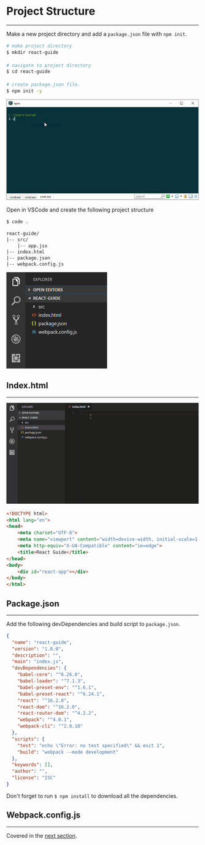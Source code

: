 # Project Structure

---

Make a new project directory and add a `package.json` file with `npm init`.

```bash
# make project directory
$ mkdir react-guide

# navigate to project directory
$ cd react-guide 

# create package.json file.
$ npm init -y
```

![Create initial project](./images/mkdir.gif)

Open in VSCode and create the following project structure

```bash
$ code .
```

```
react-guide/
|-- src/
    |-- app.jsx
|-- index.html
|-- package.json
|-- webpack.config.js
```

![Initial Project Structure](./images/initial-project.png)

## Index.html

---

![Index page](./images/index.gif)

```html
<!DOCTYPE html>
<html lang="en">
<head>
    <meta charset="UTF-8">
    <meta name="viewport" content="width=device-width, initial-scale=1.0">
    <meta http-equiv="X-UA-Compatible" content="ie=edge">
    <title>React Guide</title>
</head>
<body>
    <div id="react-app"></div>
</body>
</html>
```

## Package.json

---

Add the following devDependencies and build script to `package.json`.

```json
{
  "name": "react-guide",
  "version": "1.0.0",
  "description": "",
  "main": "index.js",
  "devDependencies": {
    "babel-core": "^6.26.0",
    "babel-loader": "^7.1.3",
    "babel-preset-env": "^1.6.1",
    "babel-preset-react": "^6.24.1",
    "react": "^16.2.0",
    "react-dom": "^16.2.0",
    "react-router-dom": "^4.2.2",
    "webpack": "^4.0.1",
    "webpack-cli": "^2.0.10"
  },
  "scripts": {
    "test": "echo \"Error: no test specified\" && exit 1",
    "build": "webpack --mode development"
  },
  "keywords": [],
  "author": "",
  "license": "ISC"
}
```

Don't forget to run `$ npm install` to download all the dependencies.

## Webpack.config.js

---

Covered in the [next section](/build.md).

